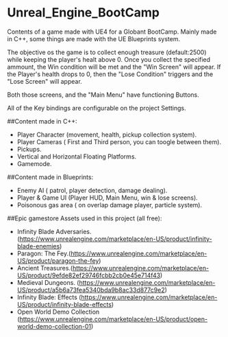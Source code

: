 # Unreal_Engine_BootCamp
Contents of a game made with UE4 for a Globant BootCamp. Mainly made in C++, some things are made with the UE Blueprints system.

The objective os the game is to collect enough treasure (default:2500) while keeping the player's healt above 0. Once you collect the specified ammount, the Win condition will be met and the "Win Screen" will appear. If the Player's health drops to 0, then the "Lose Condition" triggers and the "Lose Screen" will appear.

Both those screens, and the "Main Menu" have functioning Buttons.

All of the Key bindings are configurable on the project Settings.

##Content made in C++:
  * Player Character (movement, health, pickup collection system).
  * Player Cameras ( First and Third person, you can toogle between them).
  * Pickups.
  * Vertical and Horizontal Floating Platforms.
  * Gamemode.

##Content made in Blueprints:
  * Enemy AI ( patrol, player detection, damage dealing).
  * Player & Game UI (Player HUD, Main Menu, win & lose screens).
  * Poisonous gas area ( on overlap damage player, particle system).


##Epic gamestore Assets used in this project (all free):
  * Infinity Blade Adversaries.(https://www.unrealengine.com/marketplace/en-US/product/infinity-blade-enemies)
  * Paragon: The Fey.(https://www.unrealengine.com/marketplace/en-US/product/paragon-the-fey)
  * Ancient Treasures.(https://www.unrealengine.com/marketplace/en-US/product/9efde82ef29746fcbb2cb0e45e714f43)
  * Medieval Dungeons. (https://www.unrealengine.com/marketplace/en-US/product/a5b6a73fea5340bda9b8ac33d877c9e2)
  * Infinity Blade: Effects (https://www.unrealengine.com/marketplace/en-US/product/infinity-blade-effects)
  * Open World Demo Collection (https://www.unrealengine.com/marketplace/en-US/product/open-world-demo-collection-01)
